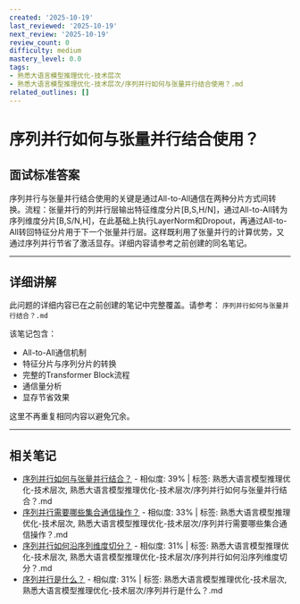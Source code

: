 ```yaml
---
created: '2025-10-19'
last_reviewed: '2025-10-19'
next_review: '2025-10-19'
review_count: 0
difficulty: medium
mastery_level: 0.0
tags:
- 熟悉大语言模型推理优化-技术层次
- 熟悉大语言模型推理优化-技术层次/序列并行如何与张量并行结合使用？.md
related_outlines: []
---
```


# 序列并行如何与张量并行结合使用？

## 面试标准答案

序列并行与张量并行结合使用的关键是通过All-to-All通信在两种分片方式间转换。流程：张量并行的列并行层输出特征维度分片[B,S,H/N]，通过All-to-All转为序列维度分片[B,S/N,H]，在此基础上执行LayerNorm和Dropout，再通过All-to-All转回特征分片用于下一个张量并行层。这样既利用了张量并行的计算优势，又通过序列并行节省了激活显存。详细内容请参考之前创建的同名笔记。

---

## 详细讲解

此问题的详细内容已在之前创建的笔记中完整覆盖。请参考：
`序列并行如何与张量并行结合？.md`

该笔记包含：
- All-to-All通信机制
- 特征分片与序列分片的转换
- 完整的Transformer Block流程
- 通信量分析
- 显存节省效果

这里不再重复相同内容以避免冗余。


---

## 相关笔记
<!-- 自动生成 -->

- [序列并行如何与张量并行结合？](notes/熟悉大语言模型推理优化-技术层次/序列并行如何与张量并行结合？.md) - 相似度: 39% | 标签: 熟悉大语言模型推理优化-技术层次, 熟悉大语言模型推理优化-技术层次/序列并行如何与张量并行结合？.md
- [序列并行需要哪些集合通信操作？](notes/熟悉大语言模型推理优化-技术层次/序列并行需要哪些集合通信操作？.md) - 相似度: 33% | 标签: 熟悉大语言模型推理优化-技术层次, 熟悉大语言模型推理优化-技术层次/序列并行需要哪些集合通信操作？.md
- [序列并行如何沿序列维度切分？](notes/熟悉大语言模型推理优化-技术层次/序列并行如何沿序列维度切分？.md) - 相似度: 31% | 标签: 熟悉大语言模型推理优化-技术层次, 熟悉大语言模型推理优化-技术层次/序列并行如何沿序列维度切分？.md
- [序列并行是什么？](notes/熟悉大语言模型推理优化-技术层次/序列并行是什么？.md) - 相似度: 31% | 标签: 熟悉大语言模型推理优化-技术层次, 熟悉大语言模型推理优化-技术层次/序列并行是什么？.md


